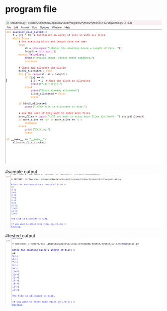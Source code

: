 # program file
![program file](sequential.png)

#sample output
![sample output](sampleoutput.png)

#tested output
![tested output](testedoutput.png)
